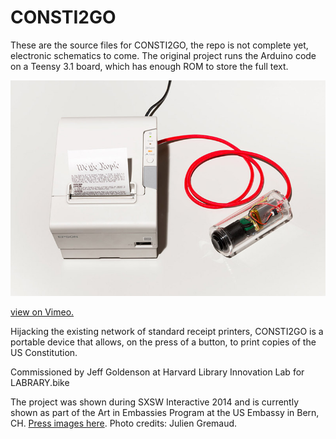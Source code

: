 # CONSTI2GO
These are the source files for CONSTI2GO, the repo is not complete yet, electronic schematics to come. The original project runs the Arduino code on a Teensy 3.1 board, which has enough ROM to store the full text.

![](etc/consti2go.jpg)

[view on Vimeo.](https://vimeo.com/88304676)

Hijacking the existing network of standard receipt printers, CONSTI2GO is a portable device that allows, on the press of a button, to print copies of the US Constitution.

Commissioned by Jeff Goldenson at Harvard Library Innovation Lab for LABRARY.bike

The project was shown during SXSW Interactive 2014 and is currently shown as part of the Art in Embassies Program at the US Embassy in Bern, CH.
[Press images here](ow.ly/uooww). Photo credits: Julien Gremaud.
